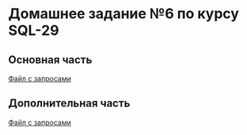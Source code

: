 # Домашнее задание №6 по курсу SQL-29

## Основная часть

[Файл с запросами](homework.sql)

## Дополнительная часть

[Файл с запросами](ex.sql)

